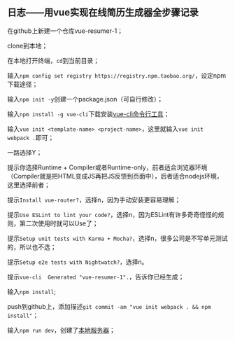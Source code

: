 ## 日志——用vue实现在线简历生成器全步骤记录

在github上新建一个仓库vue-resumer-1；

clone到本地；

在本地打开终端，`cd`到当前目录；

输入`npm config set registry https://registry.npm.taobao.org/`，设定npm下载途径；

输入`npm init -y`创建一个package.json（可自行修改）；

输入`npm install -g vue-cli`下载安装[vue-cli命令行工具](https://github.com/vuejs/vue-cli)；

输入`vue init <template-name> <project-name>`，这里就输入`vue init webpack .`即可；

一路选择Y；

提示你选择Runtime + Compiler或者Runtime-only，前者适合浏览器环境（Compiler就是把HTML变成JS再把JS反馈到页面中），后者适合nodejs环境，这里选择前者；

提示`Install vue-router?`，选择n，因为手动安装更容易理解；

提示`Use ESLint to lint your code?`，选择n，因为ESLint有许多奇奇怪怪的规则，第二次使用时就可以Use了；

提示`Setup unit tests with Karma + Mocha?`，选择n，很多公司是不写单元测试的，所以也不选；

提示`Setup e2e tests with Nightwatch?`，选择n。

提示`vue-cli  Generated "vue-resumer-1".`，告诉你已经生成；

输入`npm install`;

push到github上，添加描述`git commit -am "vue init webpack . && npm install"`；

输入`npm run dev`，创建了[本地服务器](http://localhost:8080/)；








